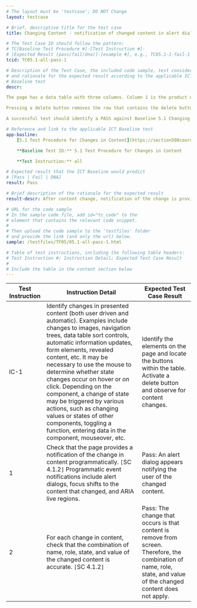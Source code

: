 ```yaml
---
# The layout must be 'testcase'; DO NOT Change
layout: testcase

# Brief, descriptive title for the test case
title: Changing Content - notification of changed content in alert dialog

# The Test Case ID should follow the pattern:
# TC[Baseline Test Procedure #]-[Test Instruction #]-
# [Expected Result (pass/fail/dna)]-[example #], e.g., TC05.1-1-fail-1
tcid: TC05.1-all-pass-1

# Description of the Test Case, the included code sample, test considerations,
# and rationale for the expected result according to the applicable ICT
# Baseline test
descr:

The page has a data table with three columns. Column 1 is the product name, column 2 is the stock count, column three contains delete buttons.

Pressing a delete button removes the row that contains the delete button and its associated data. After the row is removed from screen, an alert notification appears telling the user which row was deleted.

A successful test should identify a PASS against Baseline 5.1 Changing Content.

# Reference and link to the applicable ICT Baseline test
app-basline:
    [5.1 Test Procedure for Changes in Content](https://section508coordinators.github.io/ICTTestingBaseline/05Changing.html#51-test-procedure-for-changes-in-content)

    **Baseline Test ID:** 5.1 Test Procedure for Changes in Content

    **Test Instruction:** all

# Expected result that the ICT Baseline would predict
# [Pass | Fail | DNA]
result: Pass

# Brief description of the rationale for the expected result
result-descr: After content change, notification of the change is provided by an alert dialog

# URL for the code sample
# In the sample code file, add id="tc_code" to the
# element that contains the relevant code snippet.
#
# Then upload the code sample to the 'testfiles' folder
# and provide the link (and only the url) below.
sample: /testfiles/TF05/05.1-all-pass-1.html

# Table of test instructions, including the following table headers:
# Test Instruction #; Instruction Detail; Expected Test Case Result
#
# Include the table in the content section below
---
```

| Test Instruction | Instruction Detail | Expected Test Case Result |
|------------------|--------------------|---------------------------|
| IC-1 | Identify changes in presented content (both user driven and automatic). Examples include changes to images, navigation trees, data table sort controls, automatic information updates, form elements, revealed content, etc. It may be necessary to use the mouse to determine whether state changes occur on hover or on click. Depending on the component, a change of state may be triggered by various actions, such as changing values or states of other components, toggling a function, entering data in the component, mouseover, etc. | Identify the elements on the page and locate the buttons within the table. Activate a delete button and observe for content changes. |
| 1 | Check that the page provides a notification of the change in content programmatically. `[`SC 4.1.2`]` Programmatic event notifications include alert dialogs, focus shifts to the content that changed, and ARIA live regions. | Pass: An alert dialog appears notifying the user of the changed content. |
| 2 | For each change in content, check that the combination of name, role, state, and value of the changed content is accurate. `[`SC 4.1.2`]` | Pass: The change that occurs is that content is remove from screen. Therefore, the combination of name, role, state, and value of the changed content does not apply. |
